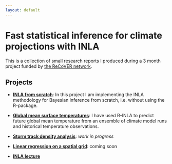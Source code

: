 ```yaml
---
layout: default
---
```



# Fast statistical inference for climate projections with INLA

This is a collection of small research reports I produced during a 3 month project funded by [the ReCoVER network](http://www.recoverlwec.org).


## Projects

- [**INLA from scratch**](inla-from-scratch): In this project I am implementing the INLA methodology for Bayesian inference from scratch, i.e. without using the R-package.

- [**Global mean surface temperatures**](global-temperature): I have used R-INLA to predict future global mean temperature from an ensemble of climate model runs and historical temperature observations.

- [**Storm track density analysis**](storm-tracks): *work in progress*

- [**Linear regression on a spatial grid**](grid-regression): coming soon

- [**INLA lecture**](inla-lecture)



